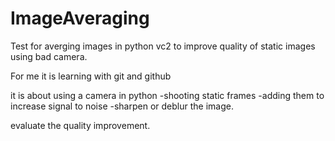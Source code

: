 # ImageAveraging
Test for averging images in python vc2 to improve quality of static images using bad camera.

For me it is learning with git and github

it is about using a camera in python
-shooting static frames
-adding them to increase signal to noise
-sharpen or deblur the image.

evaluate the quality improvement.
